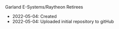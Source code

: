 Garland E-Systems/Raytheon Retirees

* 2022-05-04: Created
* 2022-05-04: Uploaded initial repository to gitHub
